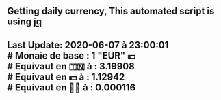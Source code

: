 ## Getting daily currency, This automated script is using [jq](https://stedolan.github.io/jq/)
## Last Update:  2020-06-07 à 23:00:01 </br># Monaie de base : 1 "EUR" 💶 </br> # Equivaut en 🇹🇳 à :  3.19908 </br> # Equivaut en 💵 à : 1.12942</br> # Equivaut en 🐱‍💻 à :  0.000116
